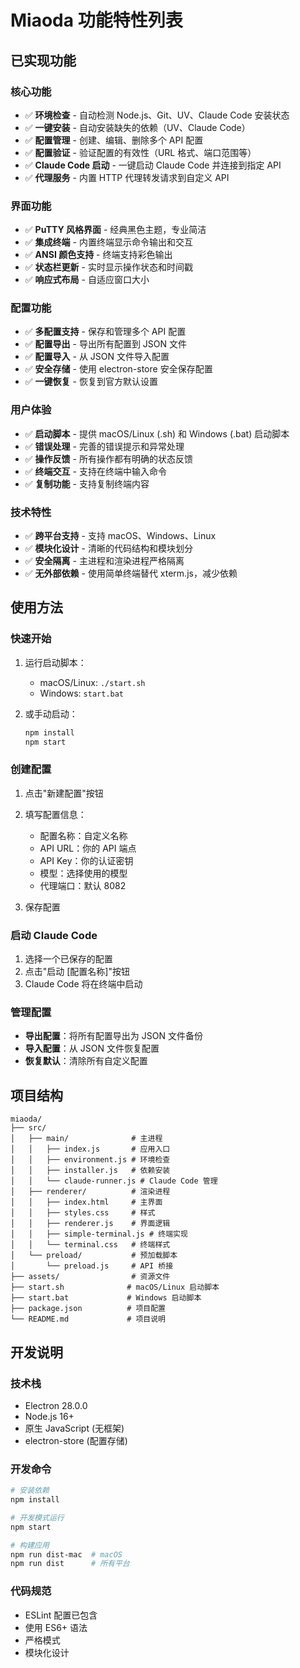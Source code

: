 # Miaoda 功能特性列表

## 已实现功能

### 核心功能
- ✅ **环境检查** - 自动检测 Node.js、Git、UV、Claude Code 安装状态
- ✅ **一键安装** - 自动安装缺失的依赖（UV、Claude Code）
- ✅ **配置管理** - 创建、编辑、删除多个 API 配置
- ✅ **配置验证** - 验证配置的有效性（URL 格式、端口范围等）
- ✅ **Claude Code 启动** - 一键启动 Claude Code 并连接到指定 API
- ✅ **代理服务** - 内置 HTTP 代理转发请求到自定义 API

### 界面功能
- ✅ **PuTTY 风格界面** - 经典黑色主题，专业简洁
- ✅ **集成终端** - 内置终端显示命令输出和交互
- ✅ **ANSI 颜色支持** - 终端支持彩色输出
- ✅ **状态栏更新** - 实时显示操作状态和时间戳
- ✅ **响应式布局** - 自适应窗口大小

### 配置功能
- ✅ **多配置支持** - 保存和管理多个 API 配置
- ✅ **配置导出** - 导出所有配置到 JSON 文件
- ✅ **配置导入** - 从 JSON 文件导入配置
- ✅ **安全存储** - 使用 electron-store 安全保存配置
- ✅ **一键恢复** - 恢复到官方默认设置

### 用户体验
- ✅ **启动脚本** - 提供 macOS/Linux (.sh) 和 Windows (.bat) 启动脚本
- ✅ **错误处理** - 完善的错误提示和异常处理
- ✅ **操作反馈** - 所有操作都有明确的状态反馈
- ✅ **终端交互** - 支持在终端中输入命令
- ✅ **复制功能** - 支持复制终端内容

### 技术特性
- ✅ **跨平台支持** - 支持 macOS、Windows、Linux
- ✅ **模块化设计** - 清晰的代码结构和模块划分
- ✅ **安全隔离** - 主进程和渲染进程严格隔离
- ✅ **无外部依赖** - 使用简单终端替代 xterm.js，减少依赖

## 使用方法

### 快速开始
1. 运行启动脚本：
   - macOS/Linux: `./start.sh`
   - Windows: `start.bat`

2. 或手动启动：
   ```bash
   npm install
   npm start
   ```

### 创建配置
1. 点击"新建配置"按钮
2. 填写配置信息：
   - 配置名称：自定义名称
   - API URL：你的 API 端点
   - API Key：你的认证密钥
   - 模型：选择使用的模型
   - 代理端口：默认 8082

3. 保存配置

### 启动 Claude Code
1. 选择一个已保存的配置
2. 点击"启动 [配置名称]"按钮
3. Claude Code 将在终端中启动

### 管理配置
- **导出配置**：将所有配置导出为 JSON 文件备份
- **导入配置**：从 JSON 文件恢复配置
- **恢复默认**：清除所有自定义配置

## 项目结构
```
miaoda/
├── src/
│   ├── main/              # 主进程
│   │   ├── index.js       # 应用入口
│   │   ├── environment.js # 环境检查
│   │   ├── installer.js   # 依赖安装
│   │   └── claude-runner.js # Claude Code 管理
│   ├── renderer/          # 渲染进程
│   │   ├── index.html     # 主界面
│   │   ├── styles.css     # 样式
│   │   ├── renderer.js    # 界面逻辑
│   │   ├── simple-terminal.js # 终端实现
│   │   └── terminal.css   # 终端样式
│   └── preload/           # 预加载脚本
│       └── preload.js     # API 桥接
├── assets/                # 资源文件
├── start.sh              # macOS/Linux 启动脚本
├── start.bat             # Windows 启动脚本
├── package.json          # 项目配置
└── README.md             # 项目说明
```

## 开发说明

### 技术栈
- Electron 28.0.0
- Node.js 16+
- 原生 JavaScript (无框架)
- electron-store (配置存储)

### 开发命令
```bash
# 安装依赖
npm install

# 开发模式运行
npm start

# 构建应用
npm run dist-mac  # macOS
npm run dist      # 所有平台
```

### 代码规范
- ESLint 配置已包含
- 使用 ES6+ 语法
- 严格模式
- 模块化设计